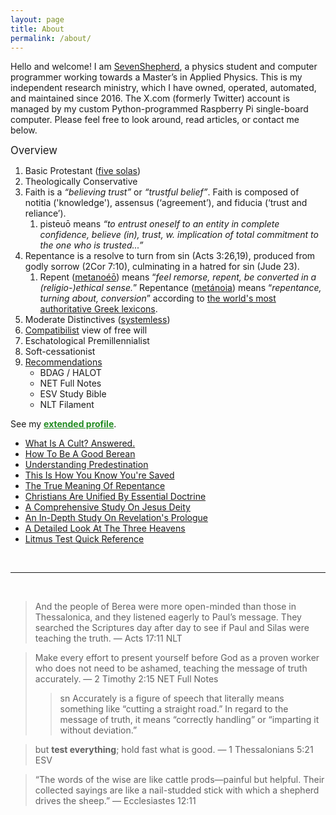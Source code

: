 ```yaml
---
layout: page
title: About
permalink: /about/
---
```


<!-- Hello and welcome, I am [SevenShepherd](https://twitter.com/SevenShepherd) and I am a physics student and computer programmer working towards a masters of applied physics. This is my independent research ministry that I've owned, operated, automated, and maintained since 2016. The X.com (formerly Twitter) account is run from a custom python programmed raspberry pi single-board computer. Please feel free to look around, read articles, or contact me below. -->

Hello and welcome! I am [SevenShepherd](https://twitter.com/SevenShepherd), a physics student and computer programmer working towards a Master’s in Applied Physics. This is my independent research ministry, which I have owned, operated, automated, and maintained since 2016. The X.com (formerly Twitter) account is managed by my custom Python-programmed Raspberry Pi single-board computer. Please feel free to look around, read articles, or contact me below.

<span style="font-size:1.2em;">Overview</span>

1. Basic Protestant ([five solas](/assets/images/solas.jpg))
2. Theologically Conservative
3. Faith is a *&ldquo;believing trust&rdquo;* or *&ldquo;trustful belief&rdquo;*. Faith is composed of notitia ('knowledge'), assensus (‘agreement’), and fiducia (‘trust and reliance’).
    1. pisteuō means *&ldquo;to entrust oneself to an entity in complete confidence, believe (in), trust, w. implication of total commitment to the one who is trusted...&rdquo;* 
4. Repentance is a resolve to turn from sin (Acts 3:26,19), produced from godly sorrow (2Cor 7:10), culminating in a hatred for sin (Jude 23).
    1. Repent ([metanoéō](/assets/images/greek/metanoeo.png)) means &ldquo;*feel remorse, repent, be converted in a (religio-)ethical sense.*&rdquo; Repentance ([metánoia](/assets/images/greek/metanoia.png)) means &ldquo;*repentance, turning about, conversion*&rdquo; according to [the world's most authoritative Greek lexicons](https://sevenshepherd.github.io/repentance/).
5. Moderate Distinctives ([systemless](https://sevenshepherd.github.io/hierarchy-of-authority/))
6. [Compatibilist](https://sevenshepherd.github.io/chosen/#carson) view of free will
7. Eschatological Premillennialist
8. Soft-cessationist
9. [Recommendations](https://sevenshepherd.github.io/litmus-tests/)
    - BDAG / HALOT
    - NET Full Notes
    - ESV Study Bible
    - NLT Filament

See my <a href="https://sevenshepherd.github.io/profile/" style="font-weight:bold;color:ForestGreen;">extended profile</a>.

<!-- - [An Entire Article Describing My Theology](https://sevenshepherd.github.io/theology/)
- [Repentance For The Forgiveness of Sins](https://sevenshepherd.github.io/sin/) -->

- [What Is A Cult? Answered.](https://sevenshepherd.github.io/what-is-a-cult/)
- [How To Be A Good Berean](https://sevenshepherd.github.io/hierarchy-of-authority/)
- [Understanding Predestination](https://sevenshepherd.github.io/chosen/)
- [This Is How You Know You're Saved](https://sevenshepherd.github.io/how-do-you-know-you-are-saved/)
- [The True Meaning Of Repentance](https://sevenshepherd.github.io/repentance/)
- [Christians Are Unified By Essential Doctrine](https://bit.ly/3XJY5AB)
- [A Comprehensive Study On Jesus Deity](https://bit.ly/3HIQIoK)
- [An In-Depth Study On Revelation's Prologue](https://bit.ly/3VcXMNy)
- [A Detailed Look At The Three Heavens](https://bit.ly/3G1d8Al)
- [Litmus Test Quick Reference](https://bit.ly/3MLXqfW)

<br>

---

<br>

> And the people of Berea were more open-minded than those in Thessalonica, and they listened eagerly to Paul’s message. They searched the Scriptures day after day to see if Paul and Silas were teaching the truth. &mdash; Acts 17:11 NLT

> Make every effort to present yourself before God as a proven worker who does not need to be ashamed, teaching the message of truth accurately. &mdash; 2 Timothy 2:15 NET Full Notes
>
>> sn Accurately is a figure of speech that literally means something like “cutting a straight road.” In regard to the message of truth, it means “correctly handling” or “imparting it without deviation.”

> but **test everything**; hold fast what is good. &mdash; 1 Thessalonians 5:21 ESV

<!-- > But examine all things; hold fast to what is good. &mdash; 1 Thessalonians 5:21 NET -->

> “The words of the wise are like cattle prods—painful but helpful. Their collected sayings are like a nail-studded stick with which a shepherd drives the sheep.” ― Ecclesiastes 12:11




<!-- 
1. Historic Protestant (The Five Solas)
2. Theologically Conservative
3. Moderate Distinctives (Mixture)
    - [Amyraldian (4-Point)](https://sevenshepherd.github.io/ordo-salutis-amyraldian/)
    - [Reformed Wesleyan](https://sevenshepherd.github.io/ordo-salutis-reformed-wesleyan/)
    - [Compatibilist](https://sevenshepherd.github.io/chosen/#carson)
5. Eschatological System
    - Pretrib. Premil. Disp. (Previously)
    - Historic Premillennialism (Investigating)
6. Soft-cessationist
7. Bible Recommendations
    - ESV Study Bible
    - NET Full Notes
    - NLT Filament (Parallel) 
-->

<!-- 4. Denomination
    - Reformed Baptist (SBC)
    - Presbyterian (PCA) -->

<!-- - [Reformed Wesleyan Foreknowledge](https://sevenshepherd.github.io/chosen/#smith) -->

<!-- My favorite Bible teachers, aside from the obvious answer of Jesus, the Apostles, and Kings David & Solomon, would be: D.A. Carson (Ph.D., University of Cambridge), Hugh Ross (PhD, Astrophysicist at University of Toronto), Walter Martin (Ph.D., California Coast University), Ron Rhodes (Th.D., Dallas Theological Seminary), <a href="https://youtu.be/jOFsFgUUdZo" style="color:black;">Dr. J.I. Packer (Ph.D., University of Oxford)</a>, <a href="https://youtu.be/s9e3Y2SMXag" style="color:black;">Dr. Wayne Grudem (PhD, University of Cambridge)</a>, and my original pastors, <a href="https://youtu.be/kP8rIIps4Sk?t=130" style="color:black;">Chuck Smith</a>, & Dr. Jack Van Impe.  -->

<!-- > &ldquo;Artful nature has given to the most perfect animal the same six limits as the cube has, most perfectly marked... Man himself is, as it were, a cube.&rdquo; &mdash; Kepler, Mysterium Cosmographicum. Claude Fayette Bragdon, A Primer Of Higher Space, The Fourth Dimension. p. 67. -->

<!-- My favorite philosophers apart from a biblical context would be: Plato, René Descartes, Lucius Annaeus Seneca the Younger, Emperor Marcus Aurelius, Aesop of Sardis, Lao Tzu (Gia-Fu Feng), Socrates, and Zhuang Zhou. I also really like Charlie Chaplin and his speech in &lsquo;The Great Dictator&rsquo; makes him a philosopher in my book. -->

<!-- > "My theory is rationalistic, idealistic, optimistic, and theological" &mdash; Kurt Friedrich Gödel -->

<!-- Favorite scientists include: Sir Isaac Newton, Gottfried Wilhelm Leibniz, Michael Faraday, James Clerk Maxwell, Nikola Tesla, Albert Einstein, Kurt Friedrich Gödel, Dr. Hugh Ross, Dr. John C. Polkinghorne, Dr. John C. Lennox, Dr. Alister McGrath, Dr. Stephen C. Meyer, Dr. Michio Kaku. -->

<script>
    var refTagger = {
        settings: {
            bibleVersion: 'NLT'
        }
    }; 

    (function(d, t) {
        var n=d.querySelector('[nonce]');
        refTagger.settings.nonce = n && (n.nonce||n.getAttribute('nonce'));
        var g = d.createElement(t), s = d.getElementsByTagName(t)[0];
        g.src = 'https://api.reftagger.com/v2/RefTagger.js';
        g.nonce = refTagger.settings.nonce;
        s.parentNode.insertBefore(g, s);
    }(document, 'script'));
</script>
